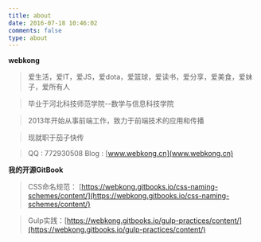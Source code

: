```yaml
---
title: about
date: 2016-07-18 10:46:02
comments: false
type: about
---
```

**webkong**

> 爱生活，爱IT，爱JS，爱dota，爱篮球，爱读书，爱分享，爱美食，爱妹子，爱所有人

> 毕业于河北科技师范学院--数学与信息科技学院

> 2013年开始从事前端工作，致力于前端技术的应用和传播

> 现就职于茄子快传



> QQ : 772930508
> Blog : [www.webkong.cn](www.webkong.cn)

**我的开源GitBook**

> CSS命名规范： [https://webkong.gitbooks.io/css-naming-schemes/content/](https://webkong.gitbooks.io/css-naming-schemes/content/)

> Gulp实践：[https://webkong.gitbooks.io/gulp-practices/content/](https://webkong.gitbooks.io/gulp-practices/content/)
